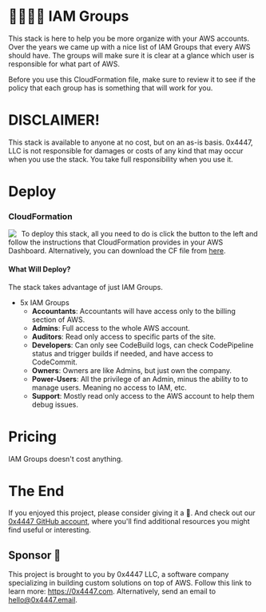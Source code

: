 # 👨‍👩‍👧‍👦 IAM Groups

This stack is here to help you be more organize with your AWS accounts. Over the years we came up with a nice list of IAM Groups that every AWS should have. The groups will make sure it is clear at a glance which user is responsible for what part of AWS.

Before you use this CloudFormation file, make sure to review it to see if the policy that each group has is something that will work for you.

# DISCLAIMER!

This stack is available to anyone at no cost, but on an as-is basis. 0x4447, LLC is not responsible for damages or costs of any kind that may occur when you use the stack. You take full responsibility when you use it.

# Deploy

### CloudFormation

<a target="_blank" href="https://console.aws.amazon.com/cloudformation/home#/stacks/new?stackName=zer0x4447-IAM-Groups&templateURL=https://s3.amazonaws.com/0x4447-drive-cloudformation/iam_groups.json">
<img align="left" style="float: left; margin: 0 10px 0 0;" src="https://s3.amazonaws.com/cloudformation-examples/cloudformation-launch-stack.png"></a>

To deploy this stack, all you need to do is click the button to the left and follow the instructions that CloudFormation provides in your AWS Dashboard. Alternatively, you can download the CF file from [here](https://s3.amazonaws.com/0x4447-drive-cloudformation/iam_groups.json).

#### What Will Deploy?

The stack takes advantage of just IAM Groups.

- 5x IAM Groups
    - **Accountants**: Accountants will have access only to the billing section of AWS.
    - **Admins**: Full access to the whole AWS account.
    - **Auditors**: Read only access to specific parts of the site.
    - **Developers**: Can only see CodeBuild logs, can check CodePipeline status and trigger builds if needed, and have access to CodeCommit.
    - **Owners**: Owners are like Admins, but just own the company.
    - **Power-Users**: All the privilege of an Admin, minus the ability to to manage users. Meaning no access to IAM, etc.
    - **Support**: Mostly read only access to the AWS account to help them debug issues.

# Pricing

IAM Groups doesn't cost anything.

# The End

If you enjoyed this project, please consider giving it a 🌟. And check out our [0x4447 GitHub account](https://github.com/0x4447), where you'll find additional resources you might find useful or interesting.

## Sponsor 🎊

This project is brought to you by 0x4447 LLC, a software company specializing in building custom solutions on top of AWS. Follow this link to learn more: https://0x4447.com. Alternatively, send an email to [hello@0x4447.email](mailto:hello@0x4447.email?Subject=Hello%20From%20Repo&Body=Hi%2C%0A%0AMy%20name%20is%20NAME%2C%20and%20I%27d%20like%20to%20get%20in%20touch%20with%20someone%20at%200x4447.%0A%0AI%27d%20like%20to%20discuss%20the%20following%20topics%3A%0A%0A-%20LIST_OF_TOPICS_TO_DISCUSS%0A%0ASome%20useful%20information%3A%0A%0A-%20My%20full%20name%20is%3A%20FIRST_NAME%20LAST_NAME%0A-%20My%20time%20zone%20is%3A%20TIME_ZONE%0A-%20My%20working%20hours%20are%20from%3A%20TIME%20till%20TIME%0A-%20My%20company%20name%20is%3A%20COMPANY%20NAME%0A-%20My%20company%20website%20is%3A%20https%3A%2F%2F%0A%0ABest%20regards.).

